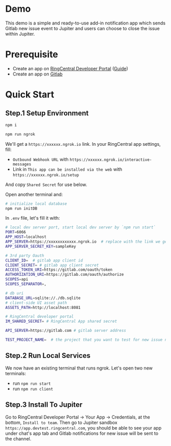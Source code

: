 # Demo

This demo is a simple and ready-to-use add-in notification app which sends Gitlab new issue event to Jupiter and users can choose to close the issue within Jupiter.

# Prerequisite

- Create an app on [RingCentral Developer Portal](https://developers.ringcentral.com/) ([Guide](https://developers.ringcentral.com/guide/basics/create-app))
- Create an app on [Gitlab](https://gitlab.com/-/profile/applications)

# Quick Start

## Step.1 Setup Environment

```bash
npm i
```

```bash
npm run ngrok
```

We'll get a `https://xxxxxx.ngrok.io` link. In your RingCentral app settings, fill:
- `Outbound Webhook URL` with `https://xxxxxx.ngrok.io/interactive-messages`
- Link in `This app can be installed via the web` with `https://xxxxxx.ngrok.io/setup`

And copy `Shared Secret` for use below.

Open another terminal and:

```bash
# initialize local database
npm run initDB
```

In `.env` file, let's fill it with:

```bash
# local dev server port, start local dev server by `npm run start`
PORT=6066
APP_HOST=localhost
APP_SERVER=https://xxxxxxxxxxxx.ngrok.io  # replace with the link we get above
APP_SERVER_SECRET_KEY=sampleKey

# 3rd party Oauth
CLIENT_ID=  # gitlab app client id
CLIENT_SECRET= # gitlab app client secret
ACCESS_TOKEN_URI=https://gitlab.com/oauth/token
AUTHORIZATION_URI=https://gitlab.com/oauth/authorize
SCOPES=api
SCOPES_SEPARATOR=,

# db uri
DATABASE_URL=sqlite://./db.sqlite
# client-side UI asset path
ASSETS_PATH=http://localhost:8081

# RingCentral developer portal
IM_SHARED_SECRET= # RingCentral App shared secret

API_SERVER=https://gitlab.com # gitlab server address

TEST_PROJECT_NAME=  # the project that you want to test for new issue notifications
```

## Step.2 Run Local Services

We now have an existing terminal that runs ngrok. Let's open two new terminals:

- run `npm run start`
- run `npm run client`

## Step.3 Install To Jupiter

Go to RingCentral Developer Portal -> Your App -> Credentials, at the bottom, `Install to team`. Then go to Jupiter sandbox `https://app.devtest.ringcentral.com`, you should be able to see your app under chat's app tab and Gitlab notifications for new issue will be sent to the channel.